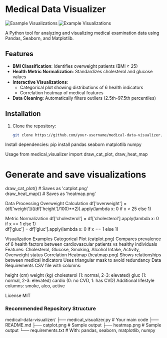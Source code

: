 # Medical Data Visualizer  

![Example Visualizations](catplot.png) ![Example Visualizations](heatmap.png)  

A Python tool for analyzing and visualizing medical examination data using Pandas, Seaborn, and Matplotlib.  

## Features  

- **BMI Classification**: Identifies overweight patients (BMI ≥ 25)  
- **Health Metric Normalization**: Standardizes cholesterol and glucose values  
- **Interactive Visualizations**:  
  - Categorical plot showing distributions of 6 health indicators  
  - Correlation heatmap of medical features  
- **Data Cleaning**: Automatically filters outliers (2.5th-97.5th percentiles)  

## Installation  

1. Clone the repository:  
   ```bash  
   git clone https://github.com/your-username/medical-data-visualizer.git

Install dependencies:
   pip install pandas seaborn matplotlib numpy  

   Usage
from medical_visualizer import draw_cat_plot, draw_heat_map  

# Generate and save visualizations  
draw_cat_plot()  # Saves as 'catplot.png'  
draw_heat_map()  # Saves as 'heatmap.png'  

Data Processing
Overweight Calculation
df['overweight'] = (df['weight']/((df['height']/100)**2)).apply(lambda x: 0 if x < 25 else 1)  

Metric Normalization
df['cholesterol'] = df['cholesterol'].apply(lambda x: 0 if x == 1 else 1)  
df['gluc'] = df['gluc'].apply(lambda x: 0 if x == 1 else 1)  

Visualization Examples
Categorical Plot (catplot.png)
Compares prevalence of 6 health factors between cardiovascular patients vs healthy individuals
Features: Cholesterol, Glucose, Smoking, Alcohol Intake, Activity, Overweight status
Correlation Heatmap (heatmap.png)
Shows relationships between medical indicators
Uses triangular mask to avoid redundancy
Data Requirements
CSV file with columns:

height (cm)
weight (kg)
cholesterol (1: normal, 2-3: elevated)
gluc (1: normal, 2-3: elevated)
cardio (0: no CVD, 1: has CVD)
Additional lifestyle columns: smoke, alco, active

License
MIT


### Recommended Repository Structure  

medical-data-visualizer/
├── medical_visualizer.py # Your main code
├── README.md
├── catplot.png # Sample output
├── heatmap.png # Sample output
└── requirements.txt # With: pandas, seaborn, matplotlib, numpy

   
